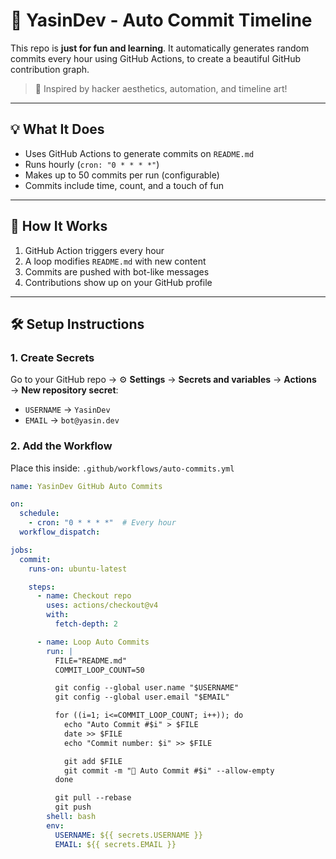# 🧠 YasinDev - Auto Commit Timeline

This repo is **just for fun and learning**. It automatically generates random commits every hour using GitHub Actions, to create a beautiful GitHub contribution graph.

> 🎯 Inspired by hacker aesthetics, automation, and timeline art!

---

## 💡 What It Does

- Uses GitHub Actions to generate commits on `README.md`
- Runs hourly (`cron: "0 * * * *"`)
- Makes up to 50 commits per run (configurable)
- Commits include time, count, and a touch of fun

---

## 🚀 How It Works

1. GitHub Action triggers every hour
2. A loop modifies `README.md` with new content
3. Commits are pushed with bot-like messages
4. Contributions show up on your GitHub profile

---

## 🛠 Setup Instructions

### 1. Create Secrets

Go to your GitHub repo → ⚙️ **Settings** → **Secrets and variables** → **Actions** → **New repository secret**:

- `USERNAME` → `YasinDev`
- `EMAIL` → `bot@yasin.dev`

### 2. Add the Workflow

Place this inside: `.github/workflows/auto-commits.yml`

```yaml
name: YasinDev GitHub Auto Commits

on:
  schedule:
    - cron: "0 * * * *"  # Every hour
  workflow_dispatch:

jobs:
  commit:
    runs-on: ubuntu-latest

    steps:
      - name: Checkout repo
        uses: actions/checkout@v4
        with:
          fetch-depth: 2

      - name: Loop Auto Commits
        run: |
          FILE="README.md"
          COMMIT_LOOP_COUNT=50

          git config --global user.name "$USERNAME"
          git config --global user.email "$EMAIL"

          for ((i=1; i<=COMMIT_LOOP_COUNT; i++)); do
            echo "Auto Commit #$i" > $FILE
            date >> $FILE
            echo "Commit number: $i" >> $FILE

            git add $FILE
            git commit -m "🤖 Auto Commit #$i" --allow-empty
          done

          git pull --rebase
          git push
        shell: bash
        env:
          USERNAME: ${{ secrets.USERNAME }}
          EMAIL: ${{ secrets.EMAIL }}
